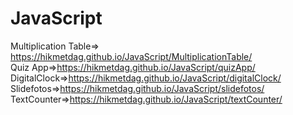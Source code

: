 # JavaScript
Multiplication Table=> https://hikmetdag.github.io/JavaScript/MultiplicationTable/ <br />
Quiz App=>https://hikmetdag.github.io/JavaScript/quizApp/  <br />
DigitalClock=>https://hikmetdag.github.io/JavaScript/digitalClock/ <br />
Slidefotos=>https://hikmetdag.github.io/JavaScript/slidefotos/ <br />
TextCounter=>https://hikmetdag.github.io/JavaScript/textCounter/ <br />
